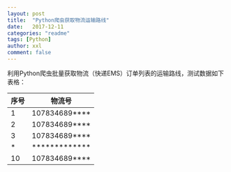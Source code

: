 ```yaml
---
layout: post
title:  "Python爬虫获取物流运输路线"
date:   2017-12-11
categories: "readme"
tags: [Python]
author: xxl
comment: false
---
```

利用Python爬虫批量获取物流（快递EMS）订单列表的运输路线，测试数据如下表格：  

序号 | 物流号 |
----|------|
1 | 107834689****  | 
2 | 107834689****  | 
3 | 107834689****  | 
* | \*************  | 
10 | 107834689****  | 
